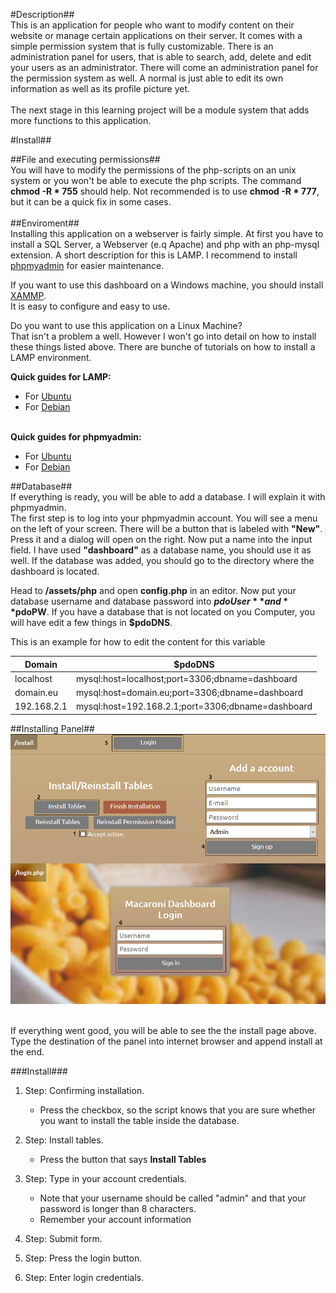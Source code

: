 #Description##<br>
This is an application for people who want to modify content on their website or manage certain applications on their server.
It comes with a simple permission system that is fully customizable. There is an administration panel for users, that is able to search, add, delete and edit
your users as an administrator. There will come an administration panel for the permission system as well.
A normal is just able to edit its own information as well as its profile picture yet.  
<br>
The next stage in this learning project will be a module system that adds more functions to this application.

#Install##<br>

##File and executing permissions##<br>
You will have to modify the permissions of the php-scripts on an unix system or you won't be able to execute the php scripts.
The command **chmod -R * 755** should help. Not recommended is to use **chmod -R * 777**, but it can be a quick fix in 
some cases. 
<br><br>
##Enviroment##<br>
Installing this application on a webserver is fairly simple.
At first you have to install a SQL Server, a Webserver (e.q Apache) and php with an php-mysql extension.
A short description for this is LAMP.
I recommend to install [phpmyadmin](https://www.phpmyadmin.net/) for easier maintenance.

If you want to use this dashboard on a Windows machine, you should install [XAMMP](https://www.apachefriends.org).<br>
It is easy to configure and easy to use. <br>

Do you want to use this application on a Linux Machine?<br>
That isn't a problem a well. However I won't go into detail on how to install these things listed above.
There are bunche of tutorials on how to install a LAMP environment.<br>

**Quick guides for LAMP:**<br>
* For [Ubuntu](https://www.linode.com/docs/web-servers/lamp/install-lamp-stack-on-ubuntu-18-04/)<br>
* For [Debian](https://www.linuxbabe.com/debian/install-lamp-stack-debian-9-stretch)<br><br>

**Quick guides for phpmyadmin:**<br>
* For [Ubuntu](https://www.hostingadvice.com/how-to/install-phpmyadmin-on-ubuntu/)<br>
* For [Debian](https://tecadmin.net/install-phpmyadmin-on-debian/)

##Database##<br>
If everything is ready, you will be able to add a database.
I will explain it with phpmyadmin.<br>
The first step is to log into your phpmyadmin account.
You will see a menu on the left of your screen. There will be a button that is labeled with **"New"**.
Press it and a dialog will open on the right. Now put a name into the input field.
I have used **"dashboard"** as a database name, you should use it as well.
If the database was added, you should go to the directory where the dashboard is located.

Head to **/assets/php** and open **config.php** in an editor.
Now put your database username and database password into **$pdoUser** and **$pdoPW**.
If you have a database that is not located on you Computer, you will have edit a few things in **$pdoDNS**.

This is an example for how to edit the content for this variable

Domain       | $pdoDNS
------------ | -------------
localhost    | mysql:host=localhost;port=3306;dbname=dashboard
domain.eu    |  mysql:host=domain.eu;port=3306;dbname=dashboard
192.168.2.1  | mysql:host=192.168.2.1;port=3306;dbname=dashboard


##Installing Panel##<br>
![installation](https://raw.githubusercontent.com/MacaroniDamage/macaronipanel-development/master/img/installation.jpg "Logo Title")

<br>
If everything went good, you will be able to see the the install page above.
Type the destination of the panel into internet browser and append install  at the end.

###Install###
1. Step: Confirming installation. 
    - Press the checkbox, so the script knows that you are sure whether you want to install the table inside the database.

2. Step: Install tables.
    - Press the button that says **Install Tables**
    
3. Step: Type in your account credentials.
    - Note that your username should be called "admin" and that your password is longer than 8 characters.
    - Remember your account information
    
4. Step: Submit form.

5. Step: Press the login button.

6. Step: Enter login credentials.
